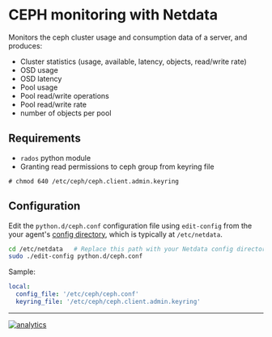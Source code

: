 <!--
---
title: "CEPH monitoring with Netdata"
custom_edit_url: https://github.com/netdata/netdata/edit/master/collectors/python.d.plugin/ceph/README.md
---
-->

# CEPH monitoring with Netdata

Monitors the ceph cluster usage and consumption data of a server, and produces:

-   Cluster statistics (usage, available, latency, objects, read/write rate)
-   OSD usage
-   OSD latency
-   Pool usage
-   Pool read/write operations
-   Pool read/write rate
-   number of objects per pool

## Requirements

-   `rados` python module
-   Granting read permissions to ceph group from keyring file

```shell
# chmod 640 /etc/ceph/ceph.client.admin.keyring
```

## Configuration

Edit the `python.d/ceph.conf` configuration file using `edit-config` from the your agent's [config
directory](/docs/step-by-step/step-04.md#find-your-netdataconf-file), which is typically at `/etc/netdata`.

```bash
cd /etc/netdata   # Replace this path with your Netdata config directory, if different
sudo ./edit-config python.d/ceph.conf
```

Sample:

```yaml
local:
  config_file: '/etc/ceph/ceph.conf'
  keyring_file: '/etc/ceph/ceph.client.admin.keyring'
```

---

[![analytics](https://www.google-analytics.com/collect?v=1&aip=1&t=pageview&_s=1&ds=github&dr=https%3A%2F%2Fgithub.com%2Fnetdata%2Fnetdata&dl=https%3A%2F%2Fmy-netdata.io%2Fgithub%2Fcollectors%2Fpython.d.plugin%2Fceph%2FREADME&_u=MAC~&cid=5792dfd7-8dc4-476b-af31-da2fdb9f93d2&tid=UA-64295674-3)](<>)
